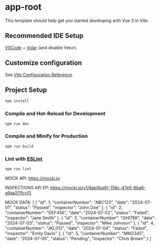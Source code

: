 # app-root

This template should help get you started developing with Vue 3 in Vite.

## Recommended IDE Setup

[VSCode](https://code.visualstudio.com/) + [Volar](https://marketplace.visualstudio.com/items?itemName=Vue.volar) (and disable Vetur).

## Customize configuration

See [Vite Configuration Reference](https://vitejs.dev/config/).

## Project Setup

```sh
npm install
```

### Compile and Hot-Reload for Development

```sh
npm run dev
```

### Compile and Minify for Production

```sh
npm run build
```

### Lint with [ESLint](https://eslint.org/)

```sh
npm run lint
```
MOCK API: https://mocki.io

INSPECTIONS API EP: https://mocki.io/v1/8ab0ba61-158c-47e5-8ba6-a9aa2f1fccf5 

MOCK DATA:
[
{
"id": 1,
"containerNumber": "ABC123",
"date": "2024-07-01",
"status": "Passed",
"inspector": "John Doe"
},
{
"id": 2,
"containerNumber": "DEF456",
"date": "2024-07-02",
"status": "Failed",
"inspector": "Jane Smith"
},
{
"id": 3,
"containerNumber": "GHI789",
"date": "2024-07-03",
"status": "Passed",
"inspector": "Mike Johnson"
},
{
"id": 4,
"containerNumber": "JKL012",
"date": "2024-07-04",
"status": "Failed",
"inspector": "Emily Davis"
},
{
"id": 5,
"containerNumber": "MNO345",
"date": "2024-07-05",
"status": "Pending",
"inspector": "Chris Brown"
}
]
